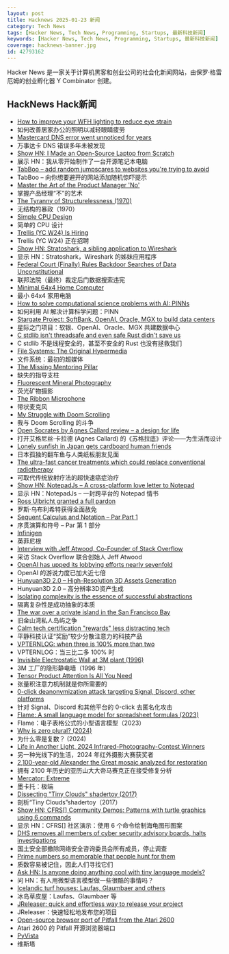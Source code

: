 ```yaml
---
layout: post
title: Hacknews 2025-01-23 新闻
category: Tech News
tags: [Hacker News, Tech News, Programming, Startups, 最新科技新闻]
keywords: [Hacker News, Tech News, Programming, Startups, 最新科技新闻]
coverage: hacknews-banner.jpg
id: 42793162
---
```


Hacker News 是一家关于计算机黑客和创业公司的社会化新闻网站，由保罗·格雷厄姆的创业孵化器 Y Combinator 创建。

## HackNews Hack新闻

- [How to improve your WFH lighting to reduce eye strain](https://rustle.ca/posts/articles/work-from-home-lighting)
- 如何改善居家办公的照明以减轻眼睛疲劳
- [Mastercard DNS error went unnoticed for years](https://krebsonsecurity.com/2025/01/mastercard-dns-error-went-unnoticed-for-years/)
- 万事达卡 DNS 错误多年未被发现
- [Show HN: I Made an Open-Source Laptop from Scratch](https://www.byran.ee/posts/creation/)
- 展示 HN：我从零开始制作了一台开源笔记本电脑
- [TabBoo – add random jumpscares to websites you're trying to avoid](https://tabboo.xyz/)
- TabBoo – 向你想要避开的网站添加随机惊吓提示
- [Master the Art of the Product Manager 'No'](https://LetsNotDoThat.com)
- 掌握产品经理“不”的艺术
- [The Tyranny of Structurelessness (1970)](https://www.jofreeman.com/joreen/tyranny.htm)
- 无结构的暴政（1970）
- [Simple CPU Design](http://simplecpudesign.com/)
- 简单的 CPU 设计
- [Trellis (YC W24) Is Hiring](https://runtrellis.com/)
- Trellis (YC W24) 正在招聘
- [Show HN: Stratoshark, a sibling application to Wireshark](https://stratoshark.org/)
- 显示 HN：Stratoshark，Wireshark 的姊妹应用程序
- [Federal Court (Finally) Rules Backdoor Searches of Data Unconstitutional](https://www.eff.org/deeplinks/2025/01/victory-federal-court-finally-rules-backdoor-searches-702-data-unconstitutional)
- 联邦法院（最终）裁定后门数据搜索违宪
- [Minimal 64x4 Home Computer](https://github.com/slu4coder/Minimal-64x4-Home-Computer)
- 最小 64x4 家用电脑
- [How to solve computational science problems with AI: PINNs](https://mertkavi.com/how-to-solve-computational-science-problems-with-ai-physics-informed-neural-networks-pinns/)
- 如何利用 AI 解决计算科学问题：PINN
- [Stargate Project: SoftBank, OpenAI, Oracle, MGX to build data centers](https://apnews.com/article/trump-ai-openai-oracle-softbank-son-altman-ellison-be261f8a8ee07a0623d4170397348c41)
- 星际之门项目：软银、OpenAI、Oracle、MGX 共建数据中心
- [C stdlib isn't threadsafe and even safe Rust didn't save us](https://www.edgedb.com/blog/c-stdlib-isn-t-threadsafe-and-even-safe-rust-didn-t-save-us)
- C stdlib 不是线程安全的，甚至不安全的 Rust 也没有拯救我们
- [File Systems: The Original Hypermedia](https://jon.work/og/)
- 文件系统：最初的超媒体
- [The Missing Mentoring Pillar](https://blog.sigplan.org/2025/01/13/the-missing-mentoring-pillar/)
- 缺失的指导支柱
- [Fluorescent Mineral Photography](https://www.naturesrainbows.com/photography)
- 荧光矿物摄影
- [The Ribbon Microphone](https://khz.ac/sound/ribbon-mic/)
- 带状麦克风
- [My Struggle with Doom Scrolling](https://allthatjazz.me/posts/doom-scrolling-struggles)
- 我与 Doom Scrolling 的斗争
- [Open Socrates by Agnes Callard review – a design for life](https://www.theguardian.com/books/2025/jan/16/open-socrates-by-agnes-callard-review-a-design-for-life)
- 打开艾格尼丝·卡拉德 (Agnes Callard) 的《苏格拉底》评论——为生活而设计
- [Lonely sunfish in Japan gets cardboard human friends](https://www.bbc.com/news/articles/cqjv4lz7g57o)
- 日本孤独的翻车鱼与人类纸板朋友见面
- [The ultra-fast cancer treatments which could replace conventional radiotherapy](https://www.bbc.com/future/article/20250121-the-physics-transforming-cancer)
- 可取代传统放射疗法的超快速癌症治疗
- [Show HN: NotepadJs – A cross-platform love letter to Notepad](https://github.com/itamarom/notepadjs)
- 显示 HN：NotepadJs – 一封跨平台的 Notepad 情书
- [Ross Ulbricht granted a full pardon](https://twitter.com/Free_Ross/status/1881851923005165704)
- 罗斯·乌布利希特获得全面赦免
- [Sequent Calculus and Notation – Par Part 1](https://ryanbrewer.dev/posts/sequent-calculus/)
- 序贯演算和符号 – Par 第 1 部分
- [Infinigen](https://infinigen.org/)
- 英菲尼根
- [Interview with Jeff Atwood, Co-Founder of Stack Overflow](https://www.cnbc.com/2025/01/18/tech-founder-jeff-atwood-why-im-giving-away-millions-within-next-5-years.html)
- 采访 Stack Overflow 联合创始人 Jeff Atwood
- [OpenAI has upped its lobbying efforts nearly sevenfold](https://www.technologyreview.com/2025/01/21/1110260/openai-ups-its-lobbying-efforts-nearly-seven-fold/)
- OpenAI 的游说力度已加大近七倍
- [Hunyuan3D 2.0 – High-Resolution 3D Assets Generation](https://github.com/Tencent/Hunyuan3D-2)
- Hunyuan3D 2.0 – 高分辨率3D资产生成
- [Isolating complexity is the essence of successful abstractions](https://v5.chriskrycho.com/journal/essence-of-successful-abstractions/)
- 隔离复杂性是成功抽象的本质
- [The war over a private island in the San Francisco Bay](https://www.sfgate.com/local/article/battle-over-san-francisco-bay-private-island-20034048.php)
- 旧金山湾私人岛屿之争
- [Calm tech certification "rewards" less distracting tech](https://spectrum.ieee.org/calm-tech)
- 平静科技认证“奖励”较少分散注意力的科技产品
- [VPTERNLOG: when three is 100% more than two](https://pvk.ca/Blog/2024/11/22/vpternlog-ternary-isnt-50-percent/)
- VPTERNLOG：当三比二多 100% 时
- [Invisible Electrostatic Wall at 3M plant (1996)](http://amasci.com/weird/unusual/e-wall.html)
- 3M 工厂的隐形静电墙（1996 年）
- [Tensor Product Attention Is All You Need](https://arxiv.org/abs/2501.06425)
- 张量积注意力机制就是你所需要的
- [0-click deanonymization attack targeting Signal, Discord, other platforms](https://gist.github.com/hackermondev/45a3cdfa52246f1d1201c1e8cdef6117)
- 针对 Signal、Discord 和其他平台的 0-click 去匿名化攻击
- [Flame: A small language model for spreadsheet formulas (2023)](https://arxiv.org/abs/2301.13779)
- Flame：电子表格公式的小型语言模型（2023）
- [Why is zero plural? (2024)](https://ell.stackexchange.com/questions/352455/why-is-zero-plural)
- 为什么零是复数？ (2024)
- [Life in Another Light, 2024 Infrared-Photography-Contest Winners](https://www.theatlantic.com/photo/2025/01/infrared-photography-contest-winners-2024/681316/)
- 另一种光线下的生活，2024 年红外摄影大赛获奖者
- [2,100-year-old Alexander the Great mosaic analyzed for restoration](https://phys.org/news/2025-01-echoing-eternity-year-alexander-great.html)
- 拥有 2100 年历史的亚历山大大帝马赛克正在接受修复分析
- [Mercator: Extreme](https://mrgris.com/projects/merc-extreme/)
- 墨卡托：极端
- [Dissecting "Tiny Clouds" shadertoy (2017)](https://blog.demofox.org/2017/11/26/dissecting-tiny-clouds/)
- 剖析“Tiny Clouds”shadertoy（2017）
- [Show HN: CFRS[] Community Demos: Patterns with turtle graphics using 6 commands]()
- 显示 HN：CFRS[] 社区演示：使用 6 个命令绘制海龟图形图案
- [DHS removes all members of cyber security advisory boards, halts investigations](https://bsky.app/profile/ericjgeller.com/post/3lgbpqmxeok2f)
- 国土安全部撤除网络安全咨询委员会所有成员，停止调查
- [Prime numbers so memorable that people hunt for them](https://www.scientificamerican.com/article/these-prime-numbers-are-so-memorable-that-people-hunt-for-them/)
- 质数容易被记住，因此人们寻找它们
- [Ask HN: Is anyone doing anything cool with tiny language models?]()
- 问 HN：有人用微型语言模型做一些很酷的事情吗？
- [Icelandic turf houses: Laufas, Glaumbaer and others](https://rachelsruminations.com/icelandic-turf-houses-laufas-glaumbaer/)
- 冰岛草皮屋：Laufas、Glaumbaer 等
- [JReleaser: quick and effortless way to release your project](https://jreleaser.org/)
- JReleaser：快速轻松地发布您的项目
- [Open-source browser port of Pitfall from the Atari 2600](https://meatfighter.com/pitfall-web/)
- Atari 2600 的 Pitfall 开源浏览器端口
- [PyVista](https://pyvista.org/)
- 维斯塔

